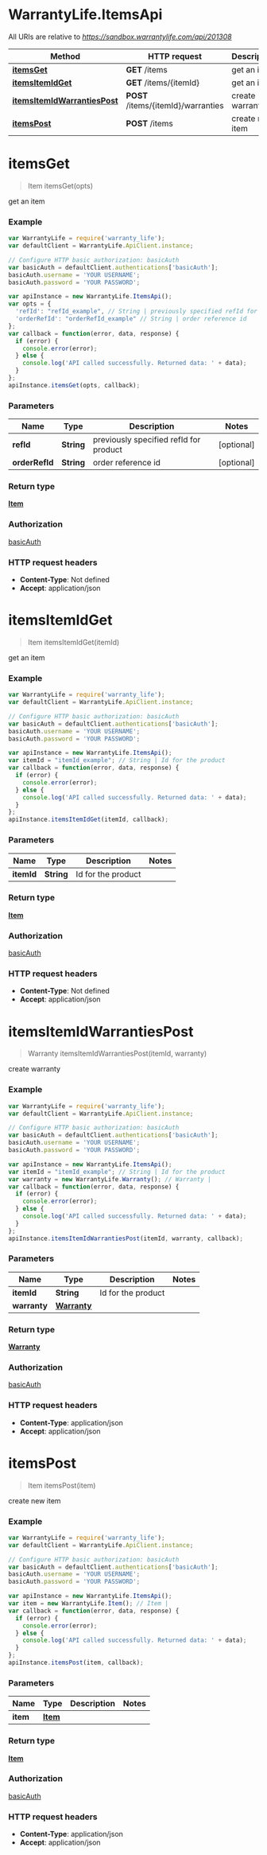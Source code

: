 # WarrantyLife.ItemsApi

All URIs are relative to *https://sandbox.warrantylife.com/api/201308*

Method | HTTP request | Description
------------- | ------------- | -------------
[**itemsGet**](ItemsApi.md#itemsGet) | **GET** /items | get an item
[**itemsItemIdGet**](ItemsApi.md#itemsItemIdGet) | **GET** /items/{itemId} | get an item
[**itemsItemIdWarrantiesPost**](ItemsApi.md#itemsItemIdWarrantiesPost) | **POST** /items/{itemId}/warranties | create warranty
[**itemsPost**](ItemsApi.md#itemsPost) | **POST** /items | create new item


<a name="itemsGet"></a>
# **itemsGet**
> Item itemsGet(opts)

get an item

### Example
```javascript
var WarrantyLife = require('warranty_life');
var defaultClient = WarrantyLife.ApiClient.instance;

// Configure HTTP basic authorization: basicAuth
var basicAuth = defaultClient.authentications['basicAuth'];
basicAuth.username = 'YOUR USERNAME';
basicAuth.password = 'YOUR PASSWORD';

var apiInstance = new WarrantyLife.ItemsApi();
var opts = {
  'refId': "refId_example", // String | previously specified refId for product
  'orderRefId': "orderRefId_example" // String | order reference id
};
var callback = function(error, data, response) {
  if (error) {
    console.error(error);
  } else {
    console.log('API called successfully. Returned data: ' + data);
  }
};
apiInstance.itemsGet(opts, callback);
```

### Parameters

Name | Type | Description  | Notes
------------- | ------------- | ------------- | -------------
 **refId** | **String**| previously specified refId for product | [optional] 
 **orderRefId** | **String**| order reference id | [optional] 

### Return type

[**Item**](Item.md)

### Authorization

[basicAuth](../README.md#basicAuth)

### HTTP request headers

 - **Content-Type**: Not defined
 - **Accept**: application/json

<a name="itemsItemIdGet"></a>
# **itemsItemIdGet**
> Item itemsItemIdGet(itemId)

get an item

### Example
```javascript
var WarrantyLife = require('warranty_life');
var defaultClient = WarrantyLife.ApiClient.instance;

// Configure HTTP basic authorization: basicAuth
var basicAuth = defaultClient.authentications['basicAuth'];
basicAuth.username = 'YOUR USERNAME';
basicAuth.password = 'YOUR PASSWORD';

var apiInstance = new WarrantyLife.ItemsApi();
var itemId = "itemId_example"; // String | Id for the product
var callback = function(error, data, response) {
  if (error) {
    console.error(error);
  } else {
    console.log('API called successfully. Returned data: ' + data);
  }
};
apiInstance.itemsItemIdGet(itemId, callback);
```

### Parameters

Name | Type | Description  | Notes
------------- | ------------- | ------------- | -------------
 **itemId** | **String**| Id for the product | 

### Return type

[**Item**](Item.md)

### Authorization

[basicAuth](../README.md#basicAuth)

### HTTP request headers

 - **Content-Type**: Not defined
 - **Accept**: application/json

<a name="itemsItemIdWarrantiesPost"></a>
# **itemsItemIdWarrantiesPost**
> Warranty itemsItemIdWarrantiesPost(itemId, warranty)

create warranty

### Example
```javascript
var WarrantyLife = require('warranty_life');
var defaultClient = WarrantyLife.ApiClient.instance;

// Configure HTTP basic authorization: basicAuth
var basicAuth = defaultClient.authentications['basicAuth'];
basicAuth.username = 'YOUR USERNAME';
basicAuth.password = 'YOUR PASSWORD';

var apiInstance = new WarrantyLife.ItemsApi();
var itemId = "itemId_example"; // String | Id for the product
var warranty = new WarrantyLife.Warranty(); // Warranty | 
var callback = function(error, data, response) {
  if (error) {
    console.error(error);
  } else {
    console.log('API called successfully. Returned data: ' + data);
  }
};
apiInstance.itemsItemIdWarrantiesPost(itemId, warranty, callback);
```

### Parameters

Name | Type | Description  | Notes
------------- | ------------- | ------------- | -------------
 **itemId** | **String**| Id for the product | 
 **warranty** | [**Warranty**](Warranty.md)|  | 

### Return type

[**Warranty**](Warranty.md)

### Authorization

[basicAuth](../README.md#basicAuth)

### HTTP request headers

 - **Content-Type**: application/json
 - **Accept**: application/json

<a name="itemsPost"></a>
# **itemsPost**
> Item itemsPost(item)

create new item

### Example
```javascript
var WarrantyLife = require('warranty_life');
var defaultClient = WarrantyLife.ApiClient.instance;

// Configure HTTP basic authorization: basicAuth
var basicAuth = defaultClient.authentications['basicAuth'];
basicAuth.username = 'YOUR USERNAME';
basicAuth.password = 'YOUR PASSWORD';

var apiInstance = new WarrantyLife.ItemsApi();
var item = new WarrantyLife.Item(); // Item | 
var callback = function(error, data, response) {
  if (error) {
    console.error(error);
  } else {
    console.log('API called successfully. Returned data: ' + data);
  }
};
apiInstance.itemsPost(item, callback);
```

### Parameters

Name | Type | Description  | Notes
------------- | ------------- | ------------- | -------------
 **item** | [**Item**](Item.md)|  | 

### Return type

[**Item**](Item.md)

### Authorization

[basicAuth](../README.md#basicAuth)

### HTTP request headers

 - **Content-Type**: application/json
 - **Accept**: application/json

